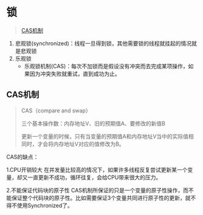 # 锁
> [CAS机制](https://www.jianshu.com/p/ae25eb3cfb5d)
1. 悲观锁(synchronized)：线程一旦得到锁，其他需要锁的线程就挂起的情况就是悲观锁
2. 乐观锁
    - 乐观锁机制(CAS)：每次不加锁而是假设没有冲突而去完成某项操作，如果因为冲突失败就重试，直到成功为止。

## CAS机制
> CAS（compare and swap）
> 
> 三个基本操作数：内存地址V、旧的预期值A、要修改的新值B
> 
> 更新一个变量的时候，只有当变量的预期值A和内存地址V当中的实际值相同时，才会将内存地址V对应的值修改为B。
>

CAS的缺点：

1.CPU开销较大
在并发量比较高的情况下，如果许多线程反复尝试更新某一个变量，却又一直更新不成功，循环往复，会给CPU带来很大的压力。

2.不能保证代码块的原子性
CAS机制所保证的只是一个变量的原子性操作，而不能保证整个代码块的原子性。比如需要保证3个变量共同进行原子性的更新，就不得不使用Synchronized了。
